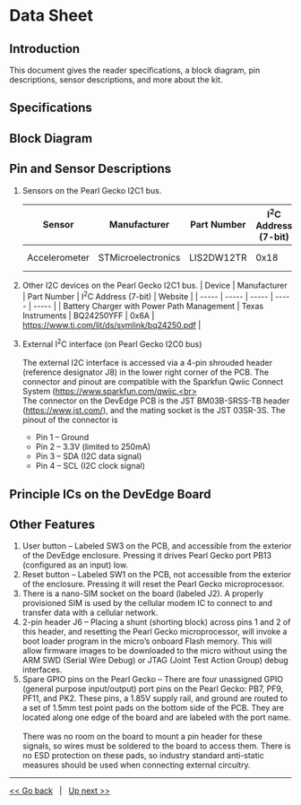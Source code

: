 # Data Sheet

## Introduction
This document gives the reader specifications, a block diagram, pin descriptions, sensor descriptions, and more about the kit. 

## Specifications

## Block Diagram

## Pin and Sensor Descriptions
1. Sensors on the Pearl Gecko I2C1 bus. 

    | Sensor | Manufacturer | Part Number | I<sup>2</sup>C Address (7-bit) | Website |
    |   -----   |   -----   | ----- |   -----   |   -----   |
    | Accelerometer | STMicroelectronics | LIS2DW12TR | 0x18 | https://www.st.com/en/mems-and-sensors/lis2dw12.html  |

2. Other I2C devices on the Pearl Gecko I2C1 bus.
    | Device | Manufacturer | Part Number | I<sup>2</sup>C Address (7-bit) | Website |
    |   -----   |   -----   | ----- |   -----   |   -----   |
    | Battery Charger with Power Path Management | Texas Instruments | BQ24250YFF | 0x6A | https://www.ti.com/lit/ds/symlink/bq24250.pdf |

3. External I<sup>2</sup>C interface (on Pearl Gecko I2C0 bus)<br><br>The external I2C interface is accessed via a 4-pin shrouded header (reference designator J8) in the lower right corner of the PCB. The connector and pinout are compatible with the Sparkfun Qwiic Connect System (https://www.sparkfun.com/qwiic.<br><br>The connector on the DevEdge PCB is the JST BM03B-SRSS-TB header (https://www.jst.com/), and the mating socket is the JST 03SR-3S. The pinout of the connector is
    - Pin 1 – Ground
    - Pin 2 – 3.3V (limited to 250mA)
    - Pin 3 – SDA (I2C data signal)
    - Pin 4 – SCL (I2C clock signal)


## Principle ICs on the DevEdge Board

## Other Features
1. User button – Labeled SW3 on the PCB, and accessible from the exterior of the DevEdge enclosure. Pressing it drives Pearl Gecko port PB13 (configured as an input) low.
2. Reset button – Labeled SW1 on the PCB, not accessible from the exterior of the enclosure. Pressing it will reset the Pearl Gecko microprocessor.
3. There is a nano-SIM socket on the board (labeled J2). A properly provisioned SIM is used by the cellular modem IC to connect to and transfer data with a cellular network.
4. 2-pin header J6 – Placing a shunt (shorting block) across pins 1 and 2 of this header, and resetting the Pearl Gecko microprocessor, will invoke a boot loader program in the micro’s onboard Flash memory. This will allow firmware images to be downloaded to the micro without using the ARM SWD (Serial Wire Debug) or JTAG (Joint Test Action Group) debug interfaces. 
5. Spare GPIO pins on the Pearl Gecko – There are four unassigned GPIO (general purpose input/output) port pins on the Pearl Gecko: PB7, PF9, PF11, and PK2. These pins, a 1.85V supply rail, and ground are routed to a set of 1.5mm test point pads on the bottom side of the PCB. They are located along one edge of the board and are labeled with the port name. <br><br>There was no room on the board to mount a pin header for these signals, so wires must be soldered to the board to access them. There is no ESD protection on these pads, so industry standard anti-static measures should be used when connecting external circuitry.


***
[<< Go back](05-Your-Developer-Kit-Your-Way.md) &nbsp; | &nbsp; [Up next >>](07-Driver-Configurations.md)
